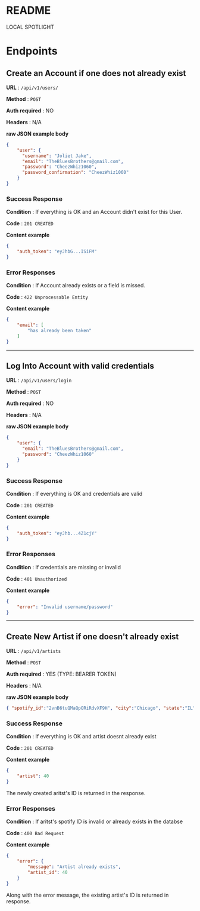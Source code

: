 # README

LOCAL SPOTLIGHT

# Endpoints

## __Create an Account__ if one does not already exist

**URL** : `/api/v1/users/`

**Method** : `POST`

**Auth required** : NO

**Headers** : N/A

**raw JSON example body**
```json
{
    "user": {
      "username": "Joliet Jake",
      "email": "TheBluesBrothers@gmail.com",
      "password": "CheezWhiz1060",
      "password_confirmation": "CheezWhiz1060"
    }
}
```

### Success Response

**Condition** : If everything is OK and an Account didn't exist for this User.

**Code** : `201 CREATED`

**Content example**
```json
{
    "auth_token": "eyJhbG...ISiFM"
}
```

### Error Responses

**Condition** : If Account already exists or a field is missed.

**Code** : `422 Unprocessable Entity`

**Content example**
```json
{
    "email": [
        "has already been taken"
    ]
}
```
---
## __Log Into Account__ with valid credentials

**URL** : `/api/v1/users/login`

**Method** : `POST`

**Auth required** : NO

**Headers** : N/A

**raw JSON example body**
```json
{
    "user": {
      "email": "TheBluesBrothers@gmail.com",
      "password": "CheezWhiz1060"
    }
}
```

### Success Response

**Condition** : If everything is OK and credentials are valid

**Code** : `201 CREATED`

**Content example**
```json
{
    "auth_token": "eyJhb...4Z1cjY"
}
```

### Error Responses

**Condition** : If credentials are missing or invalid

**Code** : `401 Unauthorized`

**Content example**
```json
{
    "error": "Invalid username/password"
}
```
---
## __Create New Artist__ if one doesn't already exist

**URL** : `/api/v1/artists`

**Method** : `POST`

**Auth required** : YES (TYPE: BEARER TOKEN)

**Headers** : N/A

**raw JSON example body**
```json
{ "spotify_id":"2vnB6tuQMaQpORiRdvXF9H", "city":"Chicago", "state":"IL"}
```

### Success Response

**Condition** : If everything is OK and artist doesnt already exist

**Code** : `201 CREATED`

**Content example**
```json
{
    "artist": 40
}
```
The newly created aritst's ID is returned in the response.

### Error Responses

**Condition** : If aritst's spotify ID is invalid or already exists in the databse

**Code** : `400 Bad Request`

**Content example**
```json
{
    "error": {
        "message": "Artist already exists",
        "artist_id": 40
    }
}
```
Along with the error message, the existing artist's ID is returned in response.
